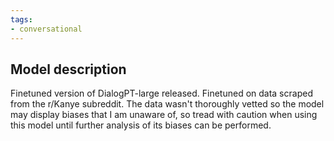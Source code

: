 ```yaml
---
tags:
- conversational
---
```


## Model description

Finetuned version of DialogPT-large released. Finetuned on data scraped from the r/Kanye subreddit. The data wasn't thoroughly vetted so the model may display biases that I am unaware of, so tread with caution when using this model until further analysis of its biases can be performed.